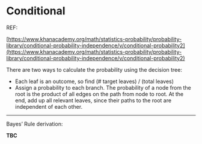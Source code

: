 # Conditional

REF:

[https://www.khanacademy.org/math/statistics-probability/probability-library/conditional-probability-independence/v/conditional-probability2](https://www.khanacademy.org/math/statistics-probability/probability-library/conditional-probability-independence/v/conditional-probability2)

There are two ways to calculate the probability using the decision tree:

- Each leaf is an outcome, so find (# target leaves) / (total leaves)
- Assign a probability to each branch. The probability of a node from the root is the product of all edges on the path from node to root. At the end, add up all relevant leaves, since their paths to the root are independent of each other.

---

Bayes’ Rule derivation:

******TBC******